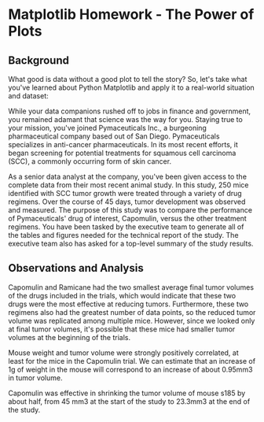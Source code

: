 # Matplotlib Homework - The Power of Plots #

## Background ##
What good is data without a good plot to tell the story?
So, let's take what you've learned about Python Matplotlib and apply it to a real-world situation and dataset:

While your data companions rushed off to jobs in finance and government, you remained adamant that science was the way for you. Staying true to your mission, you've joined Pymaceuticals Inc., a burgeoning pharmaceutical company based out of San Diego. Pymaceuticals specializes in anti-cancer pharmaceuticals. In its most recent efforts, it began screening for potential treatments for squamous cell carcinoma (SCC), a commonly occurring form of skin cancer.

As a senior data analyst at the company, you've been given access to the complete data from their most recent animal study. In this study, 250 mice identified with SCC tumor growth were treated through a variety of drug regimens. Over the course of 45 days, tumor development was observed and measured. The purpose of this study was to compare the performance of Pymaceuticals' drug of interest, Capomulin, versus the other treatment regimens. You have been tasked by the executive team to generate all of the tables and figures needed for the technical report of the study. The executive team also has asked for a top-level summary of the study results.

## Observations and Analysis ##

Capomulin and Ramicane had the two smallest average final tumor volumes of the drugs included in the trials, which would indicate that these two drugs were the most effective at reducing tumors. Furthermore, these two regimens also had the greatest number of data points, so the reduced tumor volume was replicated among multiple mice. However, since we looked only at final tumor volumes, it's possible that these mice had smaller tumor volumes at the beginning of the trials. 

Mouse weight and tumor volume were strongly positively correlated, at least for the mice in the Capomulin trial. We can estimate that an increase of 1g of weight in the mouse will correspond to an increase of about 0.95mm3 in tumor volume.

Capomulin was effective in shrinking the tumor volume of mouse s185  by about half, from 45 mm3 at the start of the study to 23.3mm3 at the end of the study.


